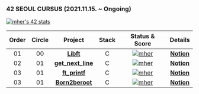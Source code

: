 ### 42 SEOUL CURSUS (2021.11.15. ~ Ongoing)
[![mher's 42 stats](https://badge42.herokuapp.com/api/stats/mher)](https://github.com/JaeSeoKim/badge42)


 |Order|Circle|Project|Stack|Status & Score|Details|
 |:---:|:---:|:---:|:---:|:---:|:---:|
 |01|00|[**Libft**](https://github.com/hermin9804/42Cursus/tree/main/libft)|C|[![mher](https://badge42.herokuapp.com/api/project/mher/Libft)](https://github.com/JaeSeoKim/badge42)|[**Notion**](https://iodized-sailfish-b0c.notion.site/Libft-1-bdca90fc42f946e0a4b75c399ace73d8)|
 |02|01|[**get_next_line**](https://github.com/hermin9804/42Cursus/tree/main/get_next_line)|C|[![mher](https://badge42.herokuapp.com/api/project/mher/get_next_line)](https://github.com/JaeSeoKim/badge42)|[**Notion**](https://iodized-sailfish-b0c.notion.site/get-next-line-1-926d59c2dd0d4a9383e3641e7b99ea0a)|
 |03|01|[**ft_printf**](https://github.com/hermin9804/42Cursus/tree/main/ft_printf)|C|[![mher](https://badge42.herokuapp.com/api/project/mher/ft_printf)](https://github.com/JaeSeoKim/badge42)|[**Notion**](https://iodized-sailfish-b0c.notion.site/ft_printf-1-c35259b638a64a6ea3ce285b30d6ebc8)|
|03|01|[**Born2beroot**](https://github.com/hermin9804/42Cursus/tree/main/ft_printf)|C|[![mher](https://badge42.herokuapp.com/api/project/mher/Born2beroot)](https://github.com/JaeSeoKim/badge42)|[**Notion**](https://iodized-sailfish-b0c.notion.site/ft_printf-1-c35259b638a64a6ea3ce285b30d6ebc8)|
